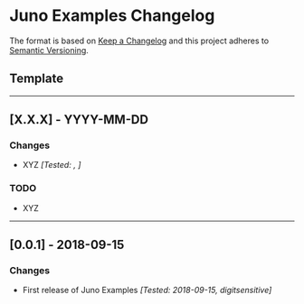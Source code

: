 # Juno Examples Changelog

The format is based on [Keep a Changelog](http://keepachangelog.com/en/1.0.0/)
and this project adheres to [Semantic Versioning](http://semver.org/spec/v2.0.0.html).

## Template

---

## [X.X.X] - YYYY-MM-DD

### Changes
- XYZ *[Tested: , ]*

### TODO
- XYZ

---

## [0.0.1] - 2018-09-15

### Changes
- First release of Juno Examples *[Tested: 2018-09-15, digitsensitive]*
